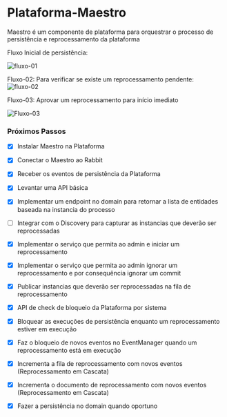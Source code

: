 # Plataforma-Maestro
Maestro é um componente de plataforma para orquestrar o processo de persistência e reprocessamento da plataforma

Fluxo Inicial de persistência:

![fluxo-01](https://www.planttext.com/plantuml/img/TP4zRiCm38LtdOAZSmLdQ8QcG8OMGTAn2slHAG5PSaHPIC_JeGV9nKh9HMkaAA51uC_x7gMD98nf6fmnYPCZU73J9S3ESyVeO6V99-wvGq1ueev4sA8bq7EWCOQImK6R0hnuU4II50CSAMRkI5F6L80nxK6dNmcskJRh_9wYi2JoIbeR3UwXUQO1uetmIBxOg53KKiRhv_KZtAqWlP67HdXO6T1eJnD6Yq0_Z77103yD23qxB1KIhIcNd10qNlMgHhkda-ugm5wDbp61yrJGMPq9nOKxgpKVu9wb2vdUrzL3MM9xASobn8WH5vFnhtT52xgiBdyz_lSGCgDkh1U9uooXfiA0xB_xlEM-tinyBI4fZCPiDA6V_mK0 "Fluxo Inicial")


Fluxo-02: Para verificar se existe um reprocessamento pendente:
![fluxo-02](https://www.planttext.com/plantuml/img/VP0nRiCm34LtdkAFpb2WwEWEoPIfdGfaogBONmWBMJ8asV1zCWJeDNonCCbMeEL4yk7pazoLwdATXY1IjGPY7wOblRo-jJWmgzVEeH2L0pB7d3gMuWR6cZ0ozfOGFU4CpMwzhfU4OyIdOwavuOjvrexM4daOYRGVwmySl0Pt5_urz5r4FHekMimXdRvfC3vrsmtgcH5DqM4Zi6YpuMmu_JEGmGvfegtuInId40p7NlrzpJIAxAoofzm0 "Fluxo para verificar se existe reprocessamento pendente")

Fluxo-03: Aprovar um reprocessamento para início imediato

![Fluxo-03](https://www.planttext.com/plantuml/img/bP2zYW9H38NxF4NAtK8GjXiBjH4i166nsoRCH0pSkRdatfdrTMIBVP1vCUDF8Ig2NVxETyYPvK9MkZO052c1SH6wlOx6NnNEasbFm__mfzWe6djVSyxKSYoAFn5NnBcOuZTRBpNx2E3C0wWskHiE9efqng1YCcbPx97K46ub4FP2E5yl9wvUQthccJWsNh2V-8gfG9KfE5sY-yRQ0OcCRdI6yKfl-1utUKzTQ_HdWvjVlF5t9nxO1-yb5tu1cNx2AHTD03D_mCC-0W00)





### Próximos Passos

- [x] Instalar Maestro na Plataforma
- [x] Conectar o Maestro ao Rabbit
- [x] Receber os eventos de persistência da Plataforma
- [x] Levantar uma API básica
- [x] Implementar um endpoint no domain para retornar a lista de entidades baseada na instancia do processo
- [ ] Integrar com o Discovery para capturar as instancias que deverão ser reprocessadas
- [x] Implementar o serviço que permita ao admin e iniciar um reprocessamento
- [x] Implementar o serviço que permita ao admin ignorar um reprocessamento e por consequência ignorar um commit
- [x] Publicar instancias que deverão ser reprocessadas na fila de reprocessamento
- [x] API de check de bloqueio da Plataforma por sistema
- [x] Bloquear as execuções de persistência enquanto um reprocessamento estiver em execução
- [x] Faz o bloqueio de novos eventos no EventManager quando um reprocessamento está em execução
- [x] Incrementa a fila de reprocessamento com novos eventos (Reprocessamento em Cascata)
- [x] Incrementa o documento de reprocessamento com novos eventos (Reprocessamento em Cascata)
- [x] Fazer a persistência no domain quando oportuno

